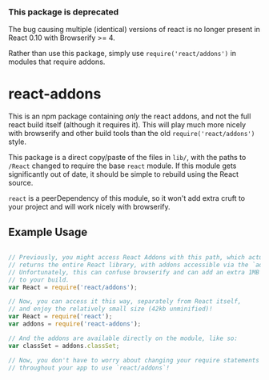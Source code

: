 ### This package is deprecated

The bug causing multiple (identical) versions of react is no longer present in React 0.10 with 
Browserify >= 4. 

Rather than use this package, simply use `require('react/addons')` in modules that require addons.

# react-addons

This is an npm package containing *only* the react addons, and not the full react build
itself (although it requires it). This will play much more nicely with browserify
and other build tools than the old `require('react/addons')` style.

This package is a direct copy/paste of the files in `lib/`, with the paths to `/React` changed
to require the base `react` module. If this module gets significantly out of date, it should
be simple to rebuild using the React source.

`react` is a peerDependency of this module, so it won't add extra cruft to your project
and will work nicely with browserify.

## Example Usage

```js

// Previously, you might access React Addons with this path, which actually
// returns the entire React library, with addons accessible via the `addons` property.
// Unfortunately, this can confuse browserify and can add an extra 1MB (unminified)
// to your build.
var React = require('react/addons');

// Now, you can access it this way, separately from React itself, 
// and enjoy the relatively small size (42kb unminified)!
var React = require('react');
var addons = require('react-addons');

// And the addons are available directly on the module, like so:
var classSet = addons.classSet;

// Now, you don't have to worry about changing your require statements
// throughout your app to use `react/addons`!
```
